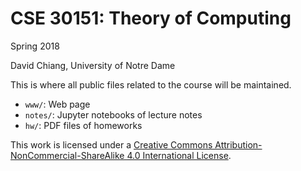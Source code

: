 # CSE 30151: Theory of Computing

Spring 2018

David Chiang, University of Notre Dame

This is where all public files related to the course will be maintained.

- `www/`:  Web page
- `notes/`: Jupyter notebooks of lecture notes
- `hw/`: PDF files of homeworks

This work is licensed under a [Creative Commons Attribution-NonCommercial-ShareAlike 4.0 International License](http://creativecommons.org/licenses/by-nc-sa/4.0/).

